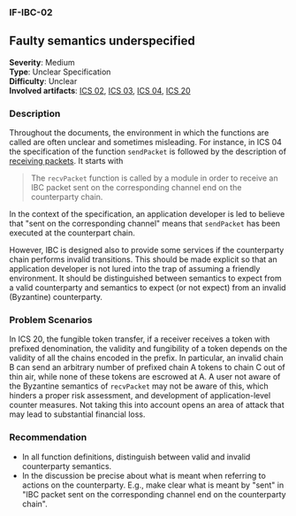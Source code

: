 
### IF-IBC-02
## Faulty semantics underspecified

**Severity**: Medium  
**Type**: Unclear Specification  
**Difficulty**: Unclear  
**Involved artifacts**: [ICS 02](https://github.com/cosmos/ics/tree/e01da1d1346e578297148c9833ee4412e1b2f254/spec/ics-004-channel-and-packet-semantics), [ICS 03](https://github.com/cosmos/ics/tree/e01da1d1346e578297148c9833ee4412e1b2f254/spec/ics-003-connection-semantics), [ICS 04](https://github.com/cosmos/ics/tree/e01da1d1346e578297148c9833ee4412e1b2f254/spec/ics-004-channel-and-packet-semantics), [ICS 20](https://github.com/cosmos/ics/tree/e01da1d1346e578297148c9833ee4412e1b2f254/spec/ics-020-fungible-token-transfer)

### Description

Throughout the documents, the environment in which the functions are called are often unclear and sometimes misleading. 
For instance, in ICS 04 the specification of the function `sendPacket` is followed by the description of 
[receiving packets](https://github.com/cosmos/ics/tree/master/spec/ics-004-channel-and-packet-semantics#receiving-packets). 
It starts with 

>The `recvPacket` function is called by a module in order to receive an IBC packet sent on the corresponding channel end on the counterparty chain.

In the context of the specification, an application developer is led to believe that "sent on the corresponding channel" 
means that `sendPacket` has been executed at the counterpart chain.

However, IBC is designed also to provide some services if the counterparty chain performs invalid transitions. 
This should be made explicit so that an application developer is not lured into the trap of assuming a friendly 
environment. It should be distinguished between semantics to expect from a valid counterparty and 
semantics to expect (or not expect) from an invalid (Byzantine) counterparty.


### Problem Scenarios

In ICS 20, the fungible token transfer, if a receiver receives a token with prefixed denomination, the validity and 
fungibility of a token depends on the validity of all the chains encoded in the prefix. In particular, an 
invalid chain B can send an arbitrary number of prefixed chain A tokens to chain C out of thin air, while none 
of these tokens are escrowed at A. A user not aware of the Byzantine semantics of `recvPacket` may not be aware of this, 
which hinders a proper risk assessment, and development of application-level counter measures. Not taking this into 
account opens an area of attack that may lead to substantial financial loss.

### Recommendation

- In all function definitions, distinguish between valid and invalid counterparty semantics.
- In the discussion be precise about what is meant when referring to actions on the counterparty. 
  E.g., make clear what is meant by "sent" in "IBC packet sent on the corresponding channel end on the counterparty chain".
